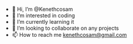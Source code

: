 - 👋 Hi, I’m @Kenethcosam
- 👀 I’m interested in coding
- 🌱 I’m currently learning it 
- 💞️ I’m looking to collaborate on any projects
- 📫 How to reach me kenethcosam@gmail.com


<!---
Kenethcosam/Kenethcosam is a ✨ special ✨ repository because its `README.md` (this file) appears on your GitHub profile.
You can click the Preview link to take a look at your changes.
--->

